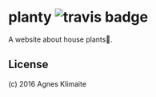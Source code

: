 # planty  ![travis badge](https://travis-ci.org/agnaite/planty.svg)

A website about house plants🌱.


## License
(c) 2016 Agnes Klimaite
